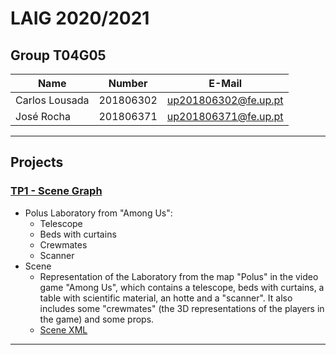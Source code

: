 # LAIG 2020/2021

## Group T04G05
| Name             | Number    | E-Mail             |
| ---------------- | --------- | ------------------ |
| Carlos Lousada         | 201806302 | up201806302@fe.up.pt               |
| José Rocha         | 201806371 | up201806371@fe.up.pt                |

----

## Projects

### [TP1 - Scene Graph](https://github.com/CoDyPhin/FEUP-LAIG/edit/master/TP1/)

- Polus Laboratory from "Among Us":
  - Telescope
  - Beds with curtains
  - Crewmates
  - Scanner
- Scene
  - Representation of the Laboratory from the map "Polus" in the video game "Among Us", which contains a telescope, beds with curtains, a table with scientific material, an hotte and a "scanner". It also includes some "crewmates" (the 3D representations of the players in the game) and some props.
  - [Scene XML](https://github.com/CoDyPhin/FEUP-LAIG/blob/master/TP1/scenes/LAIG_TP1_XML_T4_G05.xml)

-----
